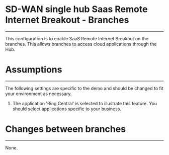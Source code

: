 # SD-WAN single hub Saas Remote Internet Breakout - Branches
-------------

This configuration is to enable SaaS Remote Internet Breakout on the branches. This allows branches to access cloud applications through the Hub.

# Assumptions
-------------

The following settings are specific to the demo and should be changed to fit your environment as necessary.

1) The application 'Ring Central' is selected to illustrate this feature. You should select applications specific to your business.


# Changes between branches
-------------
None.